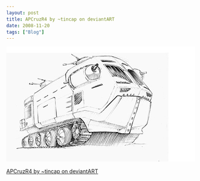 ```yaml
---
layout: post
title: APCruzR4 by ~tincap on deviantART
date: 2008-11-20
tags: ["Blog"]
---
```


![](k3Im6rfOqgj2dg5uXtdnatVHo1_r1_500.jpg)  

[APCruzR4 by ~tincap on deviantART](http://tincap.deviantart.com)